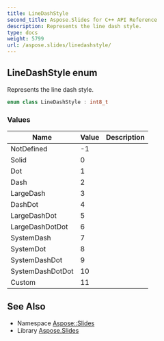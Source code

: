 ```yaml
---
title: LineDashStyle
second_title: Aspose.Slides for C++ API Reference
description: Represents the line dash style.
type: docs
weight: 5799
url: /aspose.slides/linedashstyle/
---
```

## LineDashStyle enum


Represents the line dash style.

```cpp
enum class LineDashStyle : int8_t
```

### Values

| Name | Value | Description |
| --- | --- | --- |
| NotDefined | -1 |  |
| Solid | 0 |  |
| Dot | 1 |  |
| Dash | 2 |  |
| LargeDash | 3 |  |
| DashDot | 4 |  |
| LargeDashDot | 5 |  |
| LargeDashDotDot | 6 |  |
| SystemDash | 7 |  |
| SystemDot | 8 |  |
| SystemDashDot | 9 |  |
| SystemDashDotDot | 10 |  |
| Custom | 11 |  |

## See Also

* Namespace [Aspose::Slides](../)
* Library [Aspose.Slides](../../)